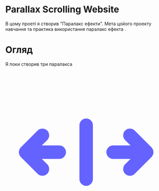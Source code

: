 # Parallax Scrolling Website
В цому проеті я створив "Паралакс ефекти". Мета цойого проекту навчання та практика використання паралакс ефекта .

# Огляд
Я поки створив три паралакса

<svg xmlns="http://www.w3.org/2000/svg" viewBox="0 0 24 24" id="align-center-h"><path fill="#6563FF" d="M21.92,11.62a1,1,0,0,0-.21-.33l-2.5-2.5a1,1,0,0,0-1.42,1.42l.8.79H16a1,1,0,0,0,0,2h2.59l-.8.79a1,1,0,0,0,0,1.42,1,1,0,0,0,1.42,0l2.5-2.5a1,1,0,0,0,.21-.33A1,1,0,0,0,21.92,11.62ZM8,11H5.41l.8-.79A1,1,0,0,0,4.79,8.79l-2.5,2.5a1,1,0,0,0-.21.33,1,1,0,0,0,0,.76,1,1,0,0,0,.21.33l2.5,2.5a1,1,0,0,0,1.42,0,1,1,0,0,0,0-1.42L5.41,13H8a1,1,0,0,0,0-2Zm4-4a1,1,0,0,0-1,1v8a1,1,0,0,0,2,0V8A1,1,0,0,0,12,7Z"></path></svg>